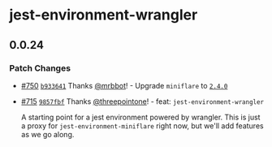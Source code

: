 # jest-environment-wrangler

## 0.0.24
### Patch Changes



- [#750](https://github.com/cloudflare/wrangler2/pull/750) [`b933641`](https://github.com/cloudflare/wrangler2/commit/b9336414c3c1ac20ba34d274042886ea802385d9) Thanks [@mrbbot](https://github.com/mrbbot)! - Upgrade `miniflare` to [`2.4.0`](https://github.com/cloudflare/miniflare/releases/tag/v2.4.0)



- [#715](https://github.com/cloudflare/wrangler2/pull/715) [`9857fbf`](https://github.com/cloudflare/wrangler2/commit/9857fbf98da6073d8e8deb3764f7ad5d724924aa) Thanks [@threepointone](https://github.com/threepointone)! - feat: `jest-environment-wrangler`
  
  A starting point for a jest environment powered by wrangler. This is just a proxy for `jest-environment-miniflare` right now, but we'll add features as we go along.
